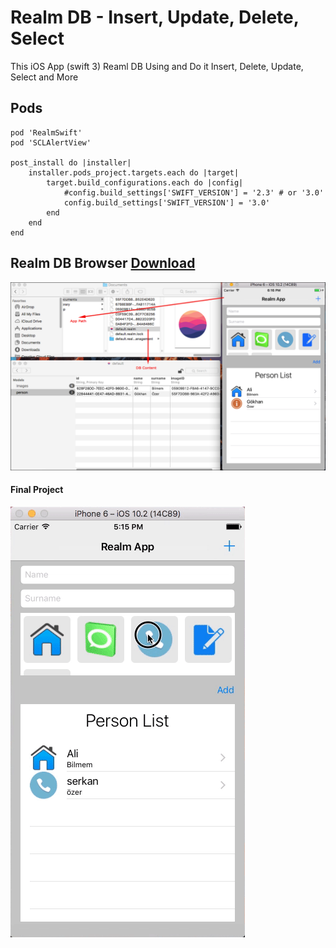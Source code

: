 # Realm DB - Insert, Update, Delete, Select
This iOS App (swift 3) Reaml DB Using and Do it Insert, Delete, Update, Select and More

## Pods
```
pod 'RealmSwift'
pod 'SCLAlertView'
    
post_install do |installer|
    installer.pods_project.targets.each do |target|
        target.build_configurations.each do |config|
            #config.build_settings['SWIFT_VERSION'] = '2.3' # or '3.0'
            config.build_settings['SWIFT_VERSION'] = '3.0'
        end
    end
end
```

## Realm DB Browser [Download](https://itunes.apple.com/tr/app/realm-browser/id1007457278?mt=12)
![](https://github.com/hakanozer/RealmDBInsertUpdateDeleteSelect/blob/master/Screen/real_browser.png)



#### Final Project
<kbd>
  <img src="https://github.com/hakanozer/RealmDBInsertUpdateDeleteSelect/blob/master/Screen/realm_video.gif">
</kbd>

